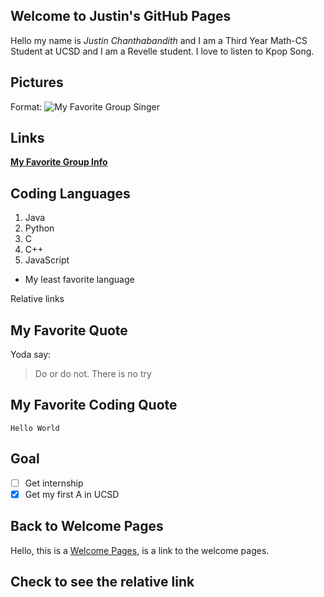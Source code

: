 ## Welcome to Justin's GitHub Pages

Hello my name is *Justin Chanthabandith* and I am a Third Year Math-CS Student at UCSD and I am a Revelle student. I love to listen to Kpop Song.

## Pictures

Format: ![My Favorite Group Singer](https://upload.wikimedia.org/wikipedia/commons/f/f4/180717_%EC%97%B4%EB%A6%B0%EC%9D%8C%EC%95%85%ED%9A%8C_%ED%8A%B8%EC%99%80%EC%9D%B4%EC%8A%A4_02.jpg)

## Links

[**My Favorite Group Info**](https://en.wikipedia.org/wiki/Twice)

## Coding Languages 

1. Java
2. Python
3. C
4. C++
5. JavaScript
  - My least favorite language
  

 Relative links

## My Favorite Quote

Yoda say: 

> Do or do not. There is no try

## My Favorite Coding Quote

```Hello World```

## Goal 
-[ ] Get internship
-[x] Get my first A in UCSD

## Back to Welcome Pages

Hello, this is a [Welcome Pages](https://github.com/thejustinrock/userpage/blob/gh-pages/index.md#welcome-to-justins-github-pages), is a link to the welcome pages.

## Check to see the relative link





